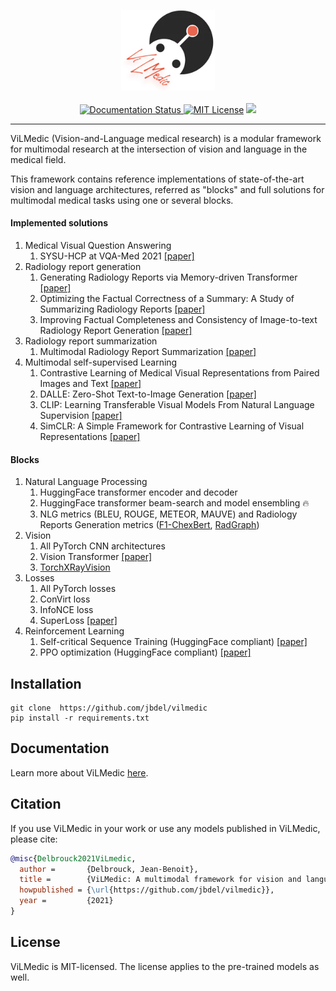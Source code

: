 
<p align="center">
  <img src="docs/logo.png" width="150">
  <br />
  <br />
  <a href="https://vilmedic.readthedocs.io/en/latest/">
  <img alt="Documentation Status" src="https://readthedocs.org/projects/vilmedic/badge/?version=latest"/>
  </a>
   <a href="https://github.com/jbdel/vilmedic/blob/master/LICENSE"><img alt="MIT License" src="https://img.shields.io/badge/license-MIT-red.svg" /></a>
  <img src="https://img.shields.io/badge/Stanford-Medicine-red" />
</p>

---

ViLMedic (Vision-and-Language medical research) is a modular framework for multimodal research at the intersection of vision and language 
in the medical field. 

This framework contains reference implementations of state-of-the-art vision and language architectures, referred as "blocks" 
and full solutions for multimodal medical tasks using one or several blocks.

#### Implemented solutions
1. Medical Visual Question Answering
    1. SYSU-HCP at VQA-Med 2021 [[paper]](http://ceur-ws.org/Vol-2936/paper-99.pdf)
1. Radiology report generation
    1. Generating Radiology Reports via Memory-driven Transformer [[paper]](https://arxiv.org/pdf/2010.16056.pdf)
    1. Optimizing the Factual Correctness of a Summary: A Study of Summarizing Radiology Reports [[paper]](https://arxiv.org/abs/1911.02541)
    1. Improving Factual Completeness and Consistency of Image-to-text Radiology Report Generation [[paper]](https://arxiv.org/abs/2010.10042)
1. Radiology report summarization
    1. Multimodal Radiology Report Summarization [[paper]](https://aclanthology.org/2021.bionlp-1.33/)
1. Multimodal self-supervised Learning
    1. Contrastive Learning of Medical Visual Representations from Paired Images and Text [[paper]](https://openreview.net/pdf?id=T4gXBOXoIUr)
    1. DALLE: Zero-Shot Text-to-Image Generation [[paper]](https://arxiv.org/abs/2102.12092)
    1. CLIP: Learning Transferable Visual Models From Natural Language Supervision [[paper]](https://arxiv.org/abs/2103.00020)
    1. SimCLR: A Simple Framework for Contrastive Learning of Visual Representations [[paper]](https://arxiv.org/abs/2002.05709)

    
#### Blocks
1. Natural Language Processing
    1. HuggingFace transformer encoder and decoder
    1. HuggingFace transformer beam-search and model ensembling :fire:	
    1. NLG metrics (BLEU, ROUGE, METEOR, MAUVE) and Radiology Reports Generation metrics ([F1-ChexBert](https://github.com/stanfordmlgroup/CheXbert),
     [RadGraph](https://openreview.net/pdf?id=pMWtc5NKd7V))
1. Vision
    1. All PyTorch CNN architectures 
    1. Vision Transformer [[paper]](https://arxiv.org/abs/2010.11929)
    1. [TorchXRayVision](https://github.com/mlmed/torchxrayvision)
1. Losses
    1. All PyTorch losses
    1. ConVirt loss
    1. InfoNCE loss
    1. SuperLoss [[paper]](https://proceedings.neurips.cc/paper/2020/file/2cfa8f9e50e0f510ede9d12338a5f564-Paper.pdf)
1. Reinforcement Learning
    1. Self-critical Sequence Training (HuggingFace compliant) [[paper]](https://arxiv.org/abs/1612.00563)
    1. PPO optimization (HuggingFace compliant) [[paper]](https://arxiv.org/abs/1612.00563)

## Installation
```
git clone  https://github.com/jbdel/vilmedic
pip install -r requirements.txt
```


## Documentation

Learn more about ViLMedic [here](https://vilmedic.readthedocs.io/en/latest/).

## Citation

If you use ViLMedic in your work or use any models published in ViLMedic, please cite:

```bibtex
@misc{Delbrouck2021ViLmedic,
  author =       {Delbrouck, Jean-Benoit},
  title =        {ViLMedic: A multimodal framework for vision and language medical research},
  howpublished = {\url{https://github.com/jbdel/vilmedic}},
  year =         {2021}
}
```

## License
ViLMedic is MIT-licensed. The license applies to the pre-trained models as well.